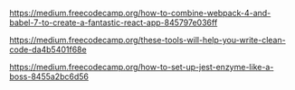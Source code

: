 https://medium.freecodecamp.org/how-to-combine-webpack-4-and-babel-7-to-create-a-fantastic-react-app-845797e036ff

https://medium.freecodecamp.org/these-tools-will-help-you-write-clean-code-da4b5401f68e

https://medium.freecodecamp.org/how-to-set-up-jest-enzyme-like-a-boss-8455a2bc6d56